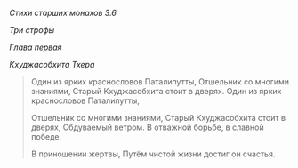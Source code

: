 *Стихи старших монахов 3\.6*

*Три строфы*

*Глава первая*

*Кхуджасобхита Тхера*

> Один из ярких краснословов Паталипутты,
> Отшельник со многими знаниями,
> Старый Кхуджасобхита стоит в дверях\.
> Один из ярких краснословов Паталипутты,
>
> Отшельник со многими знаниями,
> Старый Кхуджасобхита стоит в дверях,
> Обдуваемый ветром\.
> В отважной борьбе, в славной победе,
>
> В приношении жертвы,
> Путём чистой жизни достиг он счастья\.